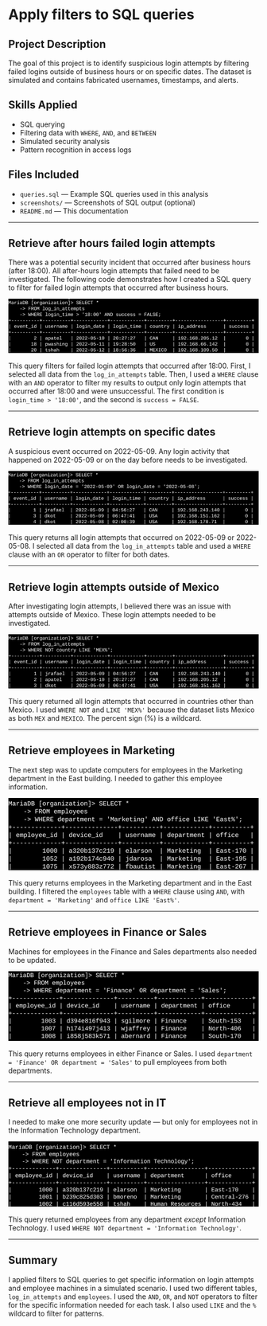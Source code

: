 # Apply filters to SQL queries

## Project Description

The goal of this project is to identify suspicious login attempts by filtering failed logins outside of business hours or on specific dates. The dataset is simulated and contains fabricated usernames, timestamps, and alerts.

## Skills Applied

* SQL querying
* Filtering data with `WHERE`, `AND`, and `BETWEEN`
* Simulated security analysis
* Pattern recognition in access logs

## Files Included

* `queries.sql` — Example SQL queries used in this analysis
* `screenshots/` — Screenshots of SQL output (optional)
* `README.md` — This documentation

---

## Retrieve after hours failed login attempts

There was a potential security incident that occurred after business hours (after 18:00). All after-hours login attempts that failed need to be investigated. The following code demonstrates how I created a SQL query to filter for failed login attempts that occurred after business hours.

![Failed logins after 18:00](https://github.com/k-roby/cybersecurity-portfolio/blob/main/apply-sql-filters/ca874e5a-a15c-47c6-a460-c486603e16f9.png)

This query filters for failed login attempts that occurred after 18:00. First, I selected all data from the `log_in_attempts` table. Then, I used a `WHERE` clause with an `AND` operator to filter my results to output only login attempts that occurred after 18:00 and were unsuccessful. The first condition is `login_time > '18:00'`, and the second is `success = FALSE`.

---

## Retrieve login attempts on specific dates

A suspicious event occurred on 2022-05-09. Any login activity that happened on 2022-05-09 or on the day before needs to be investigated.

![Logins on specific dates](https://github.com/k-roby/cybersecurity-portfolio/blob/main/apply-sql-filters/70ed22fa-9c8b-425b-aa18-487816e9cad1.png)

This query returns all login attempts that occurred on 2022-05-09 or 2022-05-08. I selected all data from the `log_in_attempts` table and used a `WHERE` clause with an `OR` operator to filter for both dates.

---

## Retrieve login attempts outside of Mexico

After investigating login attempts, I believed there was an issue with attempts outside of Mexico. These login attempts needed to be investigated.

![Logins outside Mexico](https://github.com/k-roby/cybersecurity-portfolio/blob/main/apply-sql-filters/439c0b21-1562-4446-bd09-5a02e323ac4b.png)

This query returned all login attempts that occurred in countries other than Mexico. I used `WHERE NOT` and `LIKE 'MEX%'` because the dataset lists Mexico as both `MEX` and `MEXICO`. The percent sign (%) is a wildcard.

---

## Retrieve employees in Marketing

The next step was to update computers for employees in the Marketing department in the East building. I needed to gather this employee information.

![Marketing in East offices](https://github.com/k-roby/cybersecurity-portfolio/blob/main/apply-sql-filters/378e005e-1986-414c-9b5a-a136bcea150d.png)

This query returns employees in the Marketing department and in the East building. I filtered the `employees` table with a `WHERE` clause using `AND`, with `department = 'Marketing'` and `office LIKE 'East%'`.

---

## Retrieve employees in Finance or Sales

Machines for employees in the Finance and Sales departments also needed to be updated.

![Finance or Sales](https://github.com/k-roby/cybersecurity-portfolio/blob/main/apply-sql-filters/2275a15d-16ff-4b4b-9251-a164ff87f6ac.png)

This query returns employees in either Finance or Sales. I used `department = 'Finance' OR department = 'Sales'` to pull employees from both departments.

---

## Retrieve all employees not in IT

I needed to make one more security update — but only for employees not in the Information Technology department.

![Not in IT](https://github.com/k-roby/cybersecurity-portfolio/blob/main/apply-sql-filters/0d3d7ed8-f803-4364-8d0e-5f1b487672c3.png)

This query returned employees from any department *except* Information Technology. I used `WHERE NOT department = 'Information Technology'`.

---

## Summary

I applied filters to SQL queries to get specific information on login attempts and employee machines in a simulated scenario. I used two different tables, `log_in_attempts` and `employees`. I used the `AND`, `OR`, and `NOT` operators to filter for the specific information needed for each task. I also used `LIKE` and the `%` wildcard to filter for patterns.
